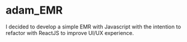 # adam_EMR
I decided to develop a simple EMR with Javascript with the intention to refactor with ReactJS to improve UI/UX experience.
